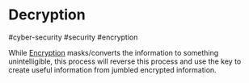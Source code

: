 # Decryption
#cyber-security #security #encryption 

While [Encryption](Cyber%20Security/Cryptography/Encryption.md) masks/converts the information to something unintelligible, this process will reverse this process and use the key to create useful information from jumbled encrypted information. 